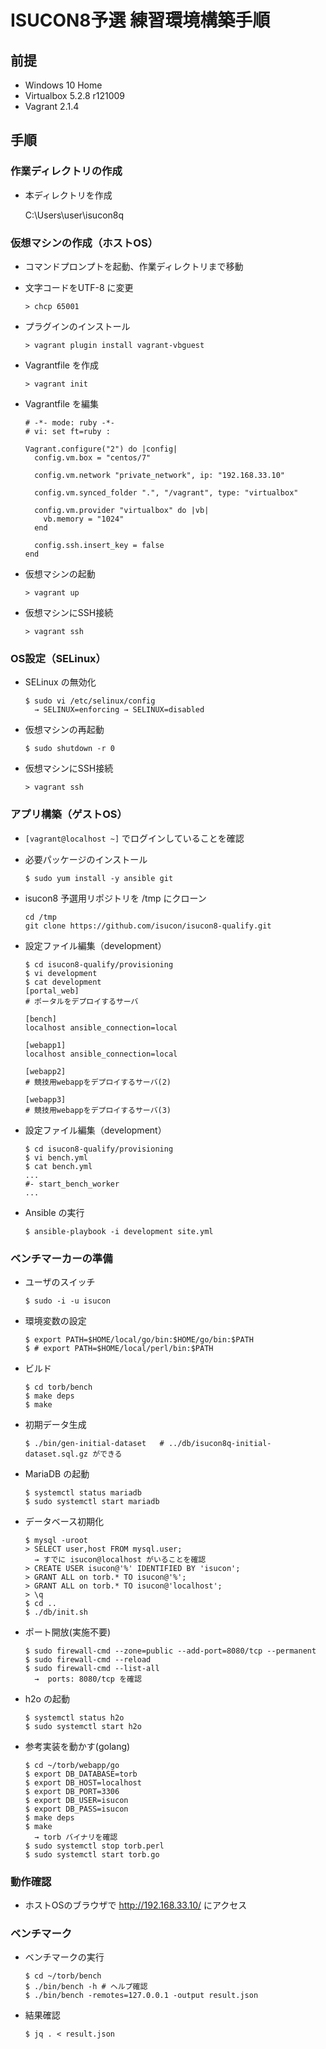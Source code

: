 # ISUCON8予選 練習環境構築手順

## 前提
* Windows 10 Home
* Virtualbox 5.2.8 r121009
* Vagrant 2.1.4

## 手順

### 作業ディレクトリの作成
* 本ディレクトリを作成
	
	C:\Users\user\isucon8q

### 仮想マシンの作成（ホストOS）
* コマンドプロンプトを起動、作業ディレクトリまで移動

* 文字コードをUTF-8 に変更
	```
	> chcp 65001
	```

* プラグインのインストール
	```
	> vagrant plugin install vagrant-vbguest
	```

* Vagrantfile を作成
	```
	> vagrant init
	```
	
* Vagrantfile を編集
	```
	# -*- mode: ruby -*-
	# vi: set ft=ruby :

	Vagrant.configure("2") do |config|
	  config.vm.box = "centos/7"

	  config.vm.network "private_network", ip: "192.168.33.10"

	  config.vm.synced_folder ".", "/vagrant", type: "virtualbox"

	  config.vm.provider "virtualbox" do |vb|
	    vb.memory = "1024"
	  end

	  config.ssh.insert_key = false
	end
	```

* 仮想マシンの起動
	```
	> vagrant up
	```

* 仮想マシンにSSH接続
	```
	> vagrant ssh
	```

### OS設定（SELinux）

* SELinux の無効化
	```
	$ sudo vi /etc/selinux/config
	  → SELINUX=enforcing → SELINUX=disabled
	```

* 仮想マシンの再起動
	```
	$ sudo shutdown -r 0
	```

* 仮想マシンにSSH接続
	```
	> vagrant ssh
	```

### アプリ構築（ゲストOS）

* `[vagrant@localhost ~]` でログインしていることを確認

* 必要パッケージのインストール
	```
	$ sudo yum install -y ansible git
	```

* isucon8 予選用リポジトリを /tmp にクローン
	```
	cd /tmp
	git clone https://github.com/isucon/isucon8-qualify.git
	```

* 設定ファイル編集（development）
	```
	$ cd isucon8-qualify/provisioning
	$ vi development
	$ cat development
	[portal_web]
	# ポータルをデプロイするサーバ

	[bench]
	localhost ansible_connection=local

	[webapp1]
	localhost ansible_connection=local

	[webapp2]
	# 競技用webappをデプロイするサーバ(2)

	[webapp3]
	# 競技用webappをデプロイするサーバ(3)
	```
	
* 設定ファイル編集（development）
	```
	$ cd isucon8-qualify/provisioning
	$ vi bench.yml
	$ cat bench.yml
	...
	#- start_bench_worker
	...
	```


* Ansible の実行
	```
	$ ansible-playbook -i development site.yml
	```

### ベンチマーカーの準備

* ユーザのスイッチ
	```
	$ sudo -i -u isucon
	```

* 環境変数の設定
	```
	$ export PATH=$HOME/local/go/bin:$HOME/go/bin:$PATH
	$ # export PATH=$HOME/local/perl/bin:$PATH
	```

* ビルド
	```
	$ cd torb/bench
	$ make deps
	$ make
	```

* 初期データ生成
	```
	$ ./bin/gen-initial-dataset   # ../db/isucon8q-initial-dataset.sql.gz ができる
	```

* MariaDB の起動
	```
	$ systemctl status mariadb
	$ sudo systemctl start mariadb
	```

* データベース初期化
	```
	$ mysql -uroot
	> SELECT user,host FROM mysql.user;
	  → すでに isucon@localhost がいることを確認
	> CREATE USER isucon@'%' IDENTIFIED BY 'isucon';
	> GRANT ALL on torb.* TO isucon@'%';
	> GRANT ALL on torb.* TO isucon@'localhost';
	> \q
	$ cd ..
	$ ./db/init.sh
	```

* ポート開放(実施不要)
	```
	$ sudo firewall-cmd --zone=public --add-port=8080/tcp --permanent
	$ sudo firewall-cmd --reload
	$ sudo firewall-cmd --list-all
	  →  ports: 8080/tcp を確認
	```

* h2o の起動
	```
	$ systemctl status h2o
	$ sudo systemctl start h2o
	```

* 参考実装を動かす(golang)
	```
	$ cd ~/torb/webapp/go
	$ export DB_DATABASE=torb
	$ export DB_HOST=localhost
	$ export DB_PORT=3306
	$ export DB_USER=isucon
	$ export DB_PASS=isucon
	$ make deps
	$ make
	  → torb バイナリを確認
	$ sudo systemctl stop torb.perl
	$ sudo systemctl start torb.go
	```

### 動作確認

* ホストOSのブラウザで http://192.168.33.10/ にアクセス

### ベンチマーク

* ベンチマークの実行
	```
	$ cd ~/torb/bench
	$ ./bin/bench -h # ヘルプ確認
	$ ./bin/bench -remotes=127.0.0.1 -output result.json
	```

* 結果確認
	```
	$ jq . < result.json
	```







